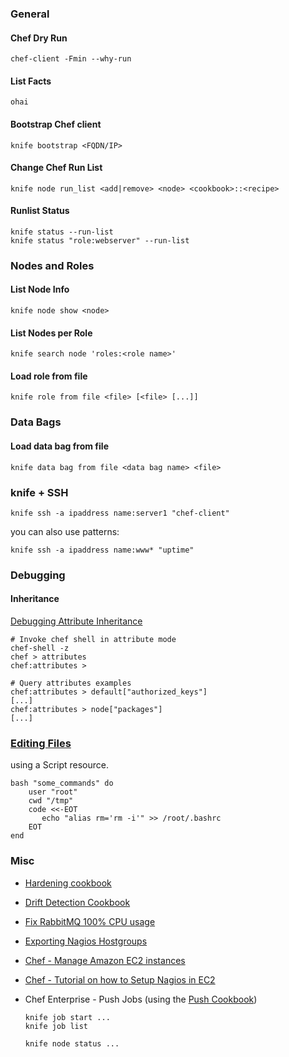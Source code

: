 ### General

#### Chef Dry Run

    chef-client -Fmin --why-run

#### List Facts

    ohai

#### Bootstrap Chef client

    knife bootstrap <FQDN/IP>

#### Change Chef Run List

    knife node run_list <add|remove> <node> <cookbook>::<recipe>

#### Runlist Status

    knife status --run-list
    knife status "role:webserver" --run-list

### Nodes and Roles

#### List Node Info

    knife node show <node>

#### List Nodes per Role

    knife search node 'roles:<role name>'

#### Load role from file

    knife role from file <file> [<file> [...]]

### Data Bags

#### Load data bag from file

    knife data bag from file <data bag name> <file>

### knife + SSH

    knife ssh -a ipaddress name:server1 "chef-client"

you can also use patterns:

    knife ssh -a ipaddress name:www* "uptime"

### Debugging

#### Inheritance

[Debugging Attribute Inheritance](http://lzone.de/Chef-How-To-Debug-Active-Attributes)

    # Invoke chef shell in attribute mode
    chef-shell -z
    chef > attributes
    chef:attributes >

    # Query attributes examples
    chef:attributes > default["authorized_keys"]
    [...]
    chef:attributes > node["packages"]
    [...]

### [Editing Files](http://lzone.de/Chef+Recipe+for+Editing+Config+Files)

using a Script resource.

    bash "some_commands" do
        user "root"
        cwd "/tmp"
        code <<-EOT
           echo "alias rm='rm -i'" >> /root/.bashrc
        EOT
    end

### Misc

-   [Hardening cookbook](https://github.com/hardening-io/chef-os-hardening)
-   [Drift Detection Cookbook](https://github.com/stathy/drift_tracking)
-   [Fix RabbitMQ 100% CPU usage](http://lzone.de/Solving+100%25+CPU+usage+of+Chef)
-   [Exporting Nagios Hostgroups](http://lzone.de/Simple-Chef-to-Nagios-Hostgroup-Export)
-   [Chef - Manage Amazon EC2 instances](http://gerhardlazu.com/2010/08/using-chef-to-manage-amazon-ec2-instances-part1/)
-   [Chef - Tutorial on how to Setup Nagios in EC2](http://wiki.opscode.com/display/chef/Nagios+Quick+Start)
-   Chef Enterprise - Push Jobs (using the [Push Cookbook](https://github.com/opscode-cookbooks/push-jobs))

        knife job start ...
        knife job list

        knife node status ...


